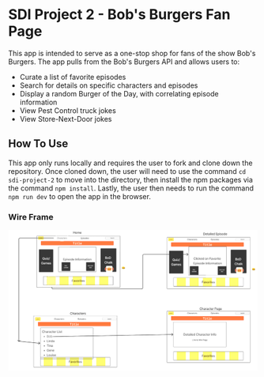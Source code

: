 # SDI Project 2 - Bob's Burgers Fan Page

This app is intended to serve as a one-stop shop for fans of the show Bob's Burgers. The app pulls from the Bob's Burgers API and allows users to:

- Curate a list of favorite episodes
- Search for details on specific characters and episodes
- Display a random Burger of the Day, with correlating episode information
- View Pest Control truck jokes
- View Store-Next-Door jokes

## How To Use

This app only runs locally and requires the user to fork and clone down the repository. Once cloned down, the user will need to use the command ```cd sdi-project-2``` to move into the directory, then install the npm packages via the command ```npm install```. Lastly, the user then needs to run the command ```npm run dev``` to open the app in the browser.

### Wire Frame

![Project 2 WireFrame](./public/images/wireFrame.png)
